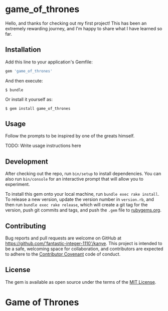 # game_of_thrones


Hello, and thanks for checking out my first project! This has been an extremely rewarding journey, and I'm happy to share what I have learned so far. 

## Installation

Add this line to your application's Gemfile:

```ruby
gem 'game_of_thrones'
```

And then execute:

    $ bundle

Or install it yourself as:

    $ gem install game_of_thrones

## Usage

Follow the prompts to be inspired by one of the greats himself. 

TODO: Write usage instructions here

## Development

After checking out the repo, run `bin/setup` to install dependencies. You can also run `bin/console` for an interactive prompt that will allow you to experiment.

To install this gem onto your local machine, run `bundle exec rake install`. To release a new version, update the version number in `version.rb`, and then run `bundle exec rake release`, which will create a git tag for the version, push git commits and tags, and push the `.gem` file to [rubygems.org](https://rubygems.org).

## Contributing

Bug reports and pull requests are welcome on GitHub at https://github.com/'fantastic-integer-1110'/kanye. This project is intended to be a safe, welcoming space for collaboration, and contributors are expected to adhere to the [Contributor Covenant](http://contributor-covenant.org) code of conduct.

## License

The gem is available as open source under the terms of the [MIT License](https://opensource.org/licenses/MIT).

# Game of Thrones
